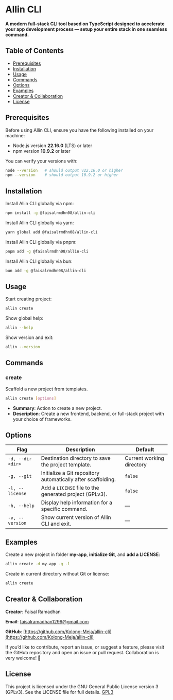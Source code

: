 # Allin CLI

**A modern full-stack CLI tool based on TypeScript designed to accelerate your app development process — setup your entire stack in one seamless command.**

## Table of Contents

- [Prerequisites](https://github.com/Kolong-Meja/allin-cli?tab=readme-ov-file#prerequisites)
- [Installation](https://github.com/Kolong-Meja/allin-cli?tab=readme-ov-file#installation)
- [Usage](https://github.com/Kolong-Meja/allin-cli?tab=readme-ov-file#usage)
- [Commands](https://github.com/Kolong-Meja/allin-cli?tab=readme-ov-file#commands)
- [Options](https://github.com/Kolong-Meja/allin-cli?tab=readme-ov-file#options)
- [Examples](https://github.com/Kolong-Meja/allin-cli?tab=readme-ov-file#examples)
- [Creator & Collaboration](https://github.com/Kolong-Meja/allin-cli?tab=readme-ov-file#creator--collaboration)
- [License](https://github.com/Kolong-Meja/allin-cli?tab=readme-ov-file#license)

## Prerequisites

Before using Allin CLI, ensure you have the following installed on your machine:

- Node.js version **22.16.0** (LTS) or later
- npm version **10.9.2** or later

You can verify your versions with:

```bash
node --version   # should output v22.16.0 or higher
npm --version    # should output 10.9.2 or higher
```

## Installation

Install Allin CLI globally via npm:

```bash
npm install -g @faisalrmdhn08/allin-cli
```

Install Allin CLI globally via yarn:

```bash
yarn global add @faisalrmdhn08/allin-cli
```

Install Allin CLI globally via pnpm:

```bash
pnpm add -g @faisalrmdhn08/allin-cli
```

Install Allin CLI globally via bun:

```bash
bun add -g @faisalrmdhn08/allin-cli
```

## Usage

Start creating project:

```bash
allin create
```

Show global help:

```bash
allin --help
```

Show version and exit:

```bash
allin --version
```

## Commands

### create

Scaffold a new project from templates.

```bash
allin create [options]
```

- **Summary**: Action to create a new project.
- **Description**: Create a new frontend, backend, or full-stack project with your choice of frameworks.

## Options

| Flag              | Description                                                  | Default                   |
| ----------------- | ------------------------------------------------------------ | ------------------------- |
| `-d, --dir <dir>` | Destination directory to save the project template.          | Current working directory |
| `-g, --git`       | Initialize a Git repository automatically after scaffolding. | `false`                   |
| `-l, --license`   | Add a `LICENSE` file to the generated project (GPLv3).       | `false`                   |
| `-h, --help`      | Display help information for a specific command.             | —                         |
| `-v, --version`   | Show current version of Allin CLI and exit.                  | —                         |

## Examples

Create a new project in folder **my-app**, **initialize Git**, and **add a LICENSE**:

```bash
allin create -d my-app -g -l
```

Create in current directory without Git or license:

```bash
allin create
```

## Creator & Collaboration

**Creator**: Faisal Ramadhan

**Email**: [faisalramadhan1299@gmail.com](mailto:faisalramadhan1299@gmail.com)

**GitHub**: [https://github.com/Kolong-Meja/allin-cli](https://github.com/Kolong-Meja/allin-cli)

If you’d like to contribute, report an issue, or suggest a feature, please visit the GitHub repository and open an issue or pull request. Collaboration is very welcome! 🚀

## License

This project is licensed under the GNU General Public License version 3 (GPLv3). See the LICENSE file for full details. [GPL3](https://www.gnu.org/licenses/gpl-3.0.txt)
